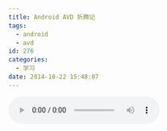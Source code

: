 ```yaml
---
title: Android AVD 折腾记
tags:
  - android
  - avd
id: 276
categories:
  - 学习
date: 2014-10-22 15:48:07
---
```


<audio controls autoplay>
    <source src="/resources/2014/10/醉清风.mp3">
</video>
昨天发现Android5.0的彩蛋原来是类似于Flappy Bird的游戏，不过相比更难，如下图，突发奇想想看一下Android 5.0的彩蛋的源码。

<!--more-->

正确开启彩蛋的方法是：快速点击"设置-关于手机-Android版本"4/5下，然后会有一个小圆圈，点几下变成大棒棒糖之后，长按即会出现。
[![android_5.0_eggs](/resources/2014/10/android_5.0_eggs.png)](/resources/2014/10/android_5.0_eggs.png)

想到这部分源码不属于GAPPS，所以应该是开源的，查看"recent used apps"(点击底部导航栏最右边虚拟按键)显示这个游戏属于"设置"，所以猜想这块的源码应该在设置里，查看[最新的设置源码](https://android.googlesource.com/platform/packages/apps/Settings/)，最新Tags是android-l-preview_r2，所以相应源码应该就在master分支上，但这么多源码怎么快速找到彩蛋相应的源码呢，试试使用hierarchyviewer可以看到一些View的类名然后再搜索是一个不错的想法，但真机上不能使用hierarchyviewer，只能在模拟器上验证（其实真机也可以只是相对麻烦一点，只需修改WindowManagerService.java中[isSystemSecure](https://github.com/android/platform_frameworks_base/blob/master/services/java/com/android/server/wm/WindowManagerService.java#LC6179)一行代码，返回false即可，不过一般情况下对于普通人修改源码再编译有些困难，不过可以修改编译好的dex文件呀，详情可参考[enabling-hierarchyviewer-on-rooted-android-devices](http://blog.apkudo.com/2012/07/26/enabling-hierarchyviewer-on-rooted-android-devices/)，后面再写一篇文章来简单讲述一下）。

那行，现在就启动模拟器吧，当然首先Intel 64位的模拟器吧，如下图所示
[![android_sdk_manager](/resources/2014/10/android_sdk_manager.png)
](/resources/2014/10/android_sdk_manager.png)不过提示没有VTx支持，如下图所示，进入BIOS开启VTX
[![vt-x-problem](/resources/2014/10/vt-x-problem.png)](/resources/2014/10/vt-x-problem.png)
开启VTx之后安装%ANDROID_HOME%\extras\intel\Hardware_Accelerated_Execution_Manager\intelhaxm.exe，还没开始装又提示如下错误
[![vt-x-not-support](/resources/2014/10/vt-x-not-support.png)](/resources/2014/10/vt-x-not-support.png)
那好吧Google一下还得[关闭Hyper-V](http://stackoverflow.com/questions/16091677/intel-haxm-installation-error-this-computer-does-not-support-intel-virtualizat)，这可以在控制面板-删除或修改程序（Control Panel\Programs\Programs and Features）-打开或关闭Windows特性中关闭之（见下图，去选Hyper-V Platform），或者直接管理员权限运行"dism.exe /Online /Disable-Feature:Microsoft-Hyper-V"即可
[![hyper-v-turn-off](/resources/2014/10/hyper-v-turn-off.png)](/resources/2014/10/hyper-v-turn-off.png)

不过创建Intel x86_64 AVD启动时还是提示"Missing emulator-x86_64"，tools目录下确实没有这个文件，已经是最新的的Android SDK Tools了，这Android团队可真是的，发布了64位模拟器镜像不提供64位模拟器，暂时没办法，如果手上有完整的源码可以编一个出来，现在就使用32位的吧。启动之后直接黑屏，后来参考[这里](http://stackoverflow.com/questions/10022580/android-emulator-shows-nothing-except-black-screen-and-adb-devices-shows-device "android-emulator-shows-nothing-except-black-screen-and-adb-devices-shows-device")修改模拟器设置"Use Host GPU"选中，这时有Android在那一闪一闪了，不过十多分钟过去了，还是没有进展，那就adb log看一下吧，最后循环这个错误，暂时没辙了，那就想办法在真机环境下运行hierarchyviewer吧！
[![avd_startup_problem](/resources/2014/10/avd_startup_problem.png)](/resources/2014/10/avd_startup_problem.png)